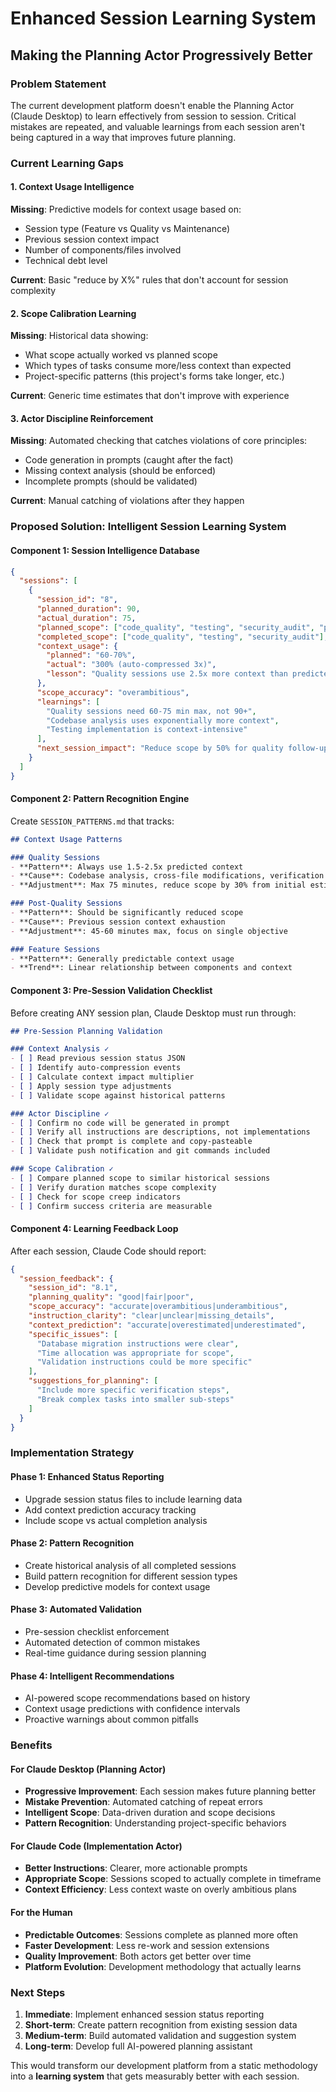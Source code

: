 # Enhanced Session Learning System
## Making the Planning Actor Progressively Better

### Problem Statement
The current development platform doesn't enable the Planning Actor (Claude Desktop) to learn effectively from session to session. Critical mistakes are repeated, and valuable learnings from each session aren't being captured in a way that improves future planning.

### Current Learning Gaps

#### 1. Context Usage Intelligence
**Missing**: Predictive models for context usage based on:
- Session type (Feature vs Quality vs Maintenance)
- Previous session context impact  
- Number of components/files involved
- Technical debt level

**Current**: Basic "reduce by X%" rules that don't account for session complexity

#### 2. Scope Calibration Learning
**Missing**: Historical data showing:
- What scope actually worked vs planned scope
- Which types of tasks consume more/less context than expected
- Project-specific patterns (this project's forms take longer, etc.)

**Current**: Generic time estimates that don't improve with experience

#### 3. Actor Discipline Reinforcement
**Missing**: Automated checking that catches violations of core principles:
- Code generation in prompts (caught after the fact)
- Missing context analysis (should be enforced)
- Incomplete prompts (should be validated)

**Current**: Manual catching of violations after they happen

### Proposed Solution: Intelligent Session Learning System

#### Component 1: Session Intelligence Database
```json
{
  "sessions": [
    {
      "session_id": "8",
      "planned_duration": 90,
      "actual_duration": 75,
      "planned_scope": ["code_quality", "testing", "security_audit", "performance"],
      "completed_scope": ["code_quality", "testing", "security_audit"],
      "context_usage": {
        "planned": "60-70%",
        "actual": "300% (auto-compressed 3x)",
        "lesson": "Quality sessions use 2.5x more context than predicted"
      },
      "scope_accuracy": "overambitious",
      "learnings": [
        "Quality sessions need 60-75 min max, not 90+",
        "Codebase analysis uses exponentially more context",
        "Testing implementation is context-intensive"
      ],
      "next_session_impact": "Reduce scope by 50% for quality follow-up"
    }
  ]
}
```

#### Component 2: Pattern Recognition Engine
Create `SESSION_PATTERNS.md` that tracks:

```markdown
## Context Usage Patterns

### Quality Sessions
- **Pattern**: Always use 1.5-2.5x predicted context
- **Cause**: Codebase analysis, cross-file modifications, verification
- **Adjustment**: Max 75 minutes, reduce scope by 30% from initial estimate

### Post-Quality Sessions  
- **Pattern**: Should be significantly reduced scope
- **Cause**: Previous session context exhaustion
- **Adjustment**: 45-60 minutes max, focus on single objective

### Feature Sessions
- **Pattern**: Generally predictable context usage
- **Trend**: Linear relationship between components and context
```

#### Component 3: Pre-Session Validation Checklist
Before creating ANY session plan, Claude Desktop must run through:

```markdown
## Pre-Session Planning Validation

### Context Analysis ✓
- [ ] Read previous session status JSON
- [ ] Identify auto-compression events  
- [ ] Calculate context impact multiplier
- [ ] Apply session type adjustments
- [ ] Validate scope against historical patterns

### Actor Discipline ✓
- [ ] Confirm no code will be generated in prompt
- [ ] Verify all instructions are descriptions, not implementations
- [ ] Check that prompt is complete and copy-pasteable
- [ ] Validate push notification and git commands included

### Scope Calibration ✓
- [ ] Compare planned scope to similar historical sessions
- [ ] Verify duration matches scope complexity
- [ ] Check for scope creep indicators
- [ ] Confirm success criteria are measurable
```

#### Component 4: Learning Feedback Loop
After each session, Claude Code should report:

```json
{
  "session_feedback": {
    "session_id": "8.1",
    "planning_quality": "good|fair|poor",
    "scope_accuracy": "accurate|overambitious|underambitious", 
    "instruction_clarity": "clear|unclear|missing_details",
    "context_prediction": "accurate|overestimated|underestimated",
    "specific_issues": [
      "Database migration instructions were clear",
      "Time allocation was appropriate for scope",
      "Validation instructions could be more specific"
    ],
    "suggestions_for_planning": [
      "Include more specific verification steps",
      "Break complex tasks into smaller sub-steps"
    ]
  }
}
```

### Implementation Strategy

#### Phase 1: Enhanced Status Reporting
- Upgrade session status files to include learning data
- Add context prediction accuracy tracking
- Include scope vs actual completion analysis

#### Phase 2: Pattern Recognition
- Create historical analysis of all completed sessions
- Build pattern recognition for different session types
- Develop predictive models for context usage

#### Phase 3: Automated Validation
- Pre-session checklist enforcement
- Automated detection of common mistakes
- Real-time guidance during session planning

#### Phase 4: Intelligent Recommendations
- AI-powered scope recommendations based on history
- Context usage predictions with confidence intervals
- Proactive warnings about common pitfalls

### Benefits

#### For Claude Desktop (Planning Actor)
- **Progressive Improvement**: Each session makes future planning better
- **Mistake Prevention**: Automated catching of repeat errors
- **Intelligent Scope**: Data-driven duration and scope decisions
- **Pattern Recognition**: Understanding project-specific behaviors

#### For Claude Code (Implementation Actor)  
- **Better Instructions**: Clearer, more actionable prompts
- **Appropriate Scope**: Sessions scoped to actually complete in timeframe
- **Context Efficiency**: Less context waste on overly ambitious plans

#### For the Human
- **Predictable Outcomes**: Sessions complete as planned more often
- **Faster Development**: Less re-work and session extensions
- **Quality Improvement**: Both actors get better over time
- **Platform Evolution**: Development methodology that actually learns

### Next Steps

1. **Immediate**: Implement enhanced session status reporting
2. **Short-term**: Create pattern recognition from existing session data  
3. **Medium-term**: Build automated validation and suggestion system
4. **Long-term**: Develop full AI-powered planning assistant

This would transform our development platform from a static methodology into a **learning system** that gets measurably better with each session.
